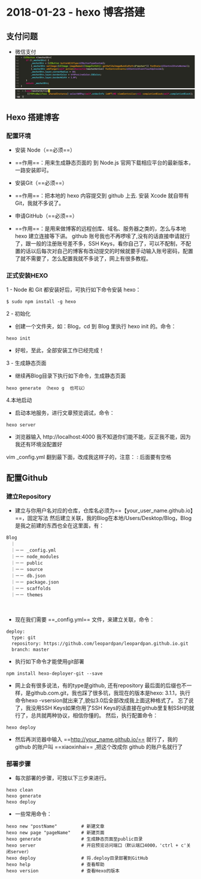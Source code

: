 # 2018-01-23 - hexo 博客搭建
<!-----
layout: post
title: "hexo 搭建博客"
date: 2018.01.23
tag: hexo
----->  
## 支付问题
- 微信支付
![](media/15166763998887/15166764452163.jpg)
![](media/15166763998887/15166764644716.jpg)

<!--- [iOS_抓娃娃SDK使用文档10.1](media/15166763998887/iOS_%E6%8A%93%E5%A8%83%E5%A8%83SDK%E4%BD%BF%E7%94%A8%E6%96%87%E6%A1%A310.1.pdf)-->

## Hexo 搭建博客

### 配置环境

- 安装 Node（==必须==）

 - ==作用==：用来生成静态页面的 到 Node.js 官网下载相应平台的最新版本，一路安装即可。

- 安装Git（==必须==）

 - ==作用==：把本地的 hexo 内容提交到 github 上去. 安装 Xcode 就自带有 Git，我就不多说了。

- 申请GitHub（==必须==）

 - ==作用==：是用来做博客的远程创库、域名、服务器之类的，怎么与本地 hexo 建立连接等下讲。 github 账号我也不再啰嗦了,没有的话直接申请就行了，跟一般的注册账号差不多，SSH Keys，看你自己了，可以不配制，不配置的话以后每次对自己的博客有改动提交的时候就要手动输入账号密码，配置了就不需要了，怎么配置我就不多说了，网上有很多教程。

<!-- more -->

### 正式安装HEXO　

1 - Node 和 Git 都安装好后，可执行如下命令安装 hexo：

```
$ sudo npm install -g hexo
```
2 - 初始化

 - 创建一个文件夹，如：Blog，cd 到 Blog 里执行 hexo init 的。命令：

```
hexo init
```
 - 好啦，至此，全部安装工作已经完成！

3 - 生成静态页面

 - 继续再Blog目录下执行如下命令，生成静态页面

```
hexo generate （hexo g  也可以）   
```

4.本地启动

- 启动本地服务，进行文章预览调试，命令：

```
hexo server   
```
- 浏览器输入 http://localhost:4000 我不知道你们能不能，反正我不能，因为我还有环境没配置好

vim _config.yml
翻到最下面，改成我这样子的，注意： : 后面要有空格

## 配置Github
### 建立Repository

- 建立与你用户名对应的仓库，仓库名必须为==【your_user_name.github.io】==，固定写法 然后建立关联，我的Blog在本地/Users/Desktop/Blog，Blog是我之前建的东西也全在这里面，有：

```
Blog 
　｜ 
　｜－－ _config.yml 
　｜－－ node_modules 
　｜－－ public 
　｜－－ source 
　｜－－ db.json	
　｜－－ package.json 
　｜－－ scaffolds 
　｜－－ themes 
```
　　　　　　 　　　
- 现在我们需要 ==_config.yml== 文件，来建立关联，命令：

```
deploy:
  type: git
  repository: https://github.com/leopardpan/leopardpan.github.io.git
  branch: master
```
- 执行如下命令才能使用git部署

```
npm install hexo-deployer-git --save
```

- 网上会有很多说法，有的type是github, 还有repository 最后面的后缀也不一样，是github.com.git，我也踩了很多坑，我现在的版本是hexo: 3.1.1，执行命令hexo -vsersion就出来了,貌似3.0后全部改成我上面这种格式了。 忘了说了，我没用SSH Keys如果你用了SSH Keys的话直接在github里复制SSH的就行了，总共就两种协议，相信你懂的。 然后，执行配置命令：

```
hexo deploy
```

- 然后再浏览器中输入 ==http://your_name.github.io/== 就行了，我的 github 的账户叫 ==xiaoxinhai== ,把这个改成你 github 的账户名就行了

### 部署步骤

- 每次部署的步骤，可按以下三步来进行。

```
hexo clean
hexo generate
hexo deploy
```

- 一些常用命令：

```
hexo new "postName"         # 新建文章
hexo new page "pageName"    # 新建页面
hexo generate               # 生成静态页面至public目录
hexo server                 # 开启预览访问端口（默认端口4000，'ctrl + c'关闭server）
hexo deploy                 # 将.deploy目录部署到GitHub
hexo help                   # 查看帮助
hexo version                # 查看Hexo的版本
```

